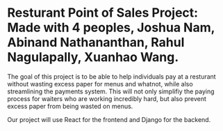 # Resturant Point of Sales Project: Made with 4 peoples, Joshua Nam, Abinand Nathananthan, Rahul Nagulapally, Xuanhao Wang.

The goal of this project is to be able to help individuals pay at a resturant without wasting excess paper for menus and whatnot, while also streamlining the payments system. This will not only simplifiy the paying process for waiters who are working incredibly hard, but also prevent excess paper from being wasted on menus.  

Our project will use React for the frontend and Django for the backend.
